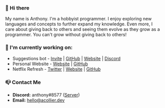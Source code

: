 ### 👋 Hi there
My name is Anthony. I'm a hobbyist programmer. I enjoy exploring new languages and concepts to further expand my knowledge. Even more, I care about giving back to others and seeing them evolve as they grow as a programmer. You can't grow without giving back to others!

### 🔭 I'm currently working on:  
- Suggestions bot - [Invite](https://suggestions.bot/invite) | [GitHub](https://github.com/suggestionsbot/suggestions-bot) | [Website](https://suggestions.gg) | [Discord](https://discord.gg/suggestions)
- Personal Website - [Website](https://acollier.dev) | [GitHub](https://github.com/acollierr17/acollier.dev)
- Netflix Refresh - [Twitter](https://twitter.com/NetflixRefresh) | [Website](https://netflix-refresh.acollier.dev) | [GitHub](https://github.com/acollierr17/netflix-refresh)

### 📪 Contact Me
- **Discord:** anthony#8577 ([Server](https://discord.gg/9dJjWkupDC))
- **Email:** [hello@acollier.dev](mailto:hello@acollier.dev)
